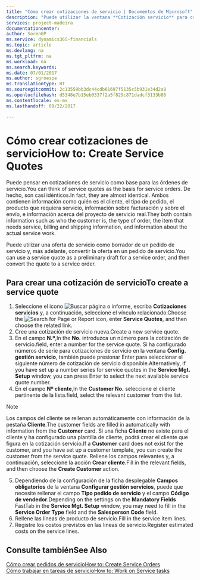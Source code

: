 ```yaml
---
title: "Cómo crear cotizaciones de servicio | Documentos de Microsoft"
description: "Puede utilizar la ventana **Cotización servicio** para crear documentos en los que se introduce información acerca de un servicio, como reparación y mantenimiento, de productos de servicio a solicitud del cliente. Puede utilizar una cotización de servicio como borrador de un pedido de servicio y, más adelante, convertir la cotización en un pedido de servicio."
services: project-madeira
documentationcenter: 
author: SorenGP
ms.service: dynamics365-financials
ms.topic: article
ms.devlang: na
ms.tgt_pltfrm: na
ms.workload: na
ms.search.keywords: 
ms.date: 07/01/2017
ms.author: sgroespe
ms.translationtype: HT
ms.sourcegitcommit: 2c13559bb3dc44cdb61697f5135c5b931e34d2a8
ms.openlocfilehash: d5348e7b15eb0337f2a5f829c871dadcf3133b86
ms.contentlocale: es-mx
ms.lasthandoff: 09/22/2017

---
```

# <a name="how-to-create-service-quotes"></a><span data-ttu-id="74f13-104">Cómo crear cotizaciones de servicio</span><span class="sxs-lookup"><span data-stu-id="74f13-104">How to: Create Service Quotes</span></span>
<span data-ttu-id="74f13-105">Puede pensar en cotizaciones de servicio como base para las órdenes de servicio.</span><span class="sxs-lookup"><span data-stu-id="74f13-105">You can think of service quotes as the basis for service orders.</span></span> <span data-ttu-id="74f13-106">De hecho, son casi idénticos.</span><span class="sxs-lookup"><span data-stu-id="74f13-106">In fact, they are almost identical.</span></span> <span data-ttu-id="74f13-107">Ambos contienen información como quién es el cliente, el tipo de pedido, el producto que requiera servicio, información sobre facturación y sobre el envío, e información acerca del proyecto de servicio real.</span><span class="sxs-lookup"><span data-stu-id="74f13-107">They both contain information such as who the customer is, the type of order, the item that needs service, billing and shipping information, and information about the actual service work.</span></span>
 
<span data-ttu-id="74f13-108">Puede utilizar una oferta de servicio como borrador de un pedido de servicio y, más adelante, convertir la oferta en un pedido de servicio.</span><span class="sxs-lookup"><span data-stu-id="74f13-108">You can use a service quote as a preliminary draft for a service order, and then convert the quote to a service order.</span></span>  
  
## <a name="to-create-a-service-quote"></a><span data-ttu-id="74f13-109">Para crear una cotización de servicio</span><span class="sxs-lookup"><span data-stu-id="74f13-109">To create a service quote</span></span>  
1. <span data-ttu-id="74f13-110">Seleccione el icono ![Buscar página o informe](media/ui-search/search_small.png "icono Buscar página o informe"), escriba **Cotizaciones servicios** y, a continuación, seleccione el vínculo relacionado.</span><span class="sxs-lookup"><span data-stu-id="74f13-110">Choose the ![Search for Page or Report](media/ui-search/search_small.png "Search for Page or Report icon") icon, enter **Service Quotes**, and then choose the related link.</span></span>  
2. <span data-ttu-id="74f13-111">Cree una cotización de servicio nueva.</span><span class="sxs-lookup"><span data-stu-id="74f13-111">Create a new service quote.</span></span>  
3. <span data-ttu-id="74f13-112">En el campo **N.º**,</span><span class="sxs-lookup"><span data-stu-id="74f13-112">In the **No.**</span></span> <span data-ttu-id="74f13-113">introduzca un número para la cotización de servicio.</span><span class="sxs-lookup"><span data-stu-id="74f13-113">field, enter a number for the service quote.</span></span> <span data-ttu-id="74f13-114">Si ha configurado números de serie para cotizaciones de servicio en la ventana **Config. gestión servicio**, también puede presionar Enter para seleccionar el siguiente número de cotización de servicio disponible.</span><span class="sxs-lookup"><span data-stu-id="74f13-114">Alternatively, if you have set up a number series for service quotes in the **Service Mgt. Setup** window, you can press Enter to select the next available service quote number.</span></span>  
4. <span data-ttu-id="74f13-115">En el campo **Nº cliente**,</span><span class="sxs-lookup"><span data-stu-id="74f13-115">In the **Customer No.**</span></span>  <span data-ttu-id="74f13-116">seleccione el cliente pertinente de la lista.</span><span class="sxs-lookup"><span data-stu-id="74f13-116">field, select the relevant customer from the list.</span></span>  

  > [!Note]  
  >  <span data-ttu-id="74f13-117">Los campos del cliente se rellenan automáticamente con información de la pestaña **Cliente**.</span><span class="sxs-lookup"><span data-stu-id="74f13-117">The customer fields are filled in automatically with information from the **Customer** card.</span></span> <span data-ttu-id="74f13-118">Si una ficha **Cliente** no existe para el cliente y ha configurado una plantilla de cliente, podrá crear el cliente que figura en la cotización servicio.</span><span class="sxs-lookup"><span data-stu-id="74f13-118">If a **Customer** card does not exist for the customer, and you have set up a customer template, you can create the customer from the service quote.</span></span> <span data-ttu-id="74f13-119">Rellene los campos relevantes y, a continuación, seleccione la acción **Crear cliente**.</span><span class="sxs-lookup"><span data-stu-id="74f13-119">Fill in the relevant fields, and then choose the **Create Customer** action.</span></span>  
  
5. <span data-ttu-id="74f13-120">Dependiendo de la configuración de la ficha desplegable **Campos obligatorios** de la ventana **Configurar gestión servicios**, puede que necesite rellenar el campo **Tipo pedido de servicio** y el campo **Código de vendedor**.</span><span class="sxs-lookup"><span data-stu-id="74f13-120">Depending on the settings on the **Mandatory Fields** FastTab in the **Service Mgt. Setup** window, you may need to fill in the **Service Order Type** field and the **Salesperson Code** field.</span></span>  
6. <span data-ttu-id="74f13-121">Rellene las líneas de producto de servicio.</span><span class="sxs-lookup"><span data-stu-id="74f13-121">Fill in the service item lines.</span></span>  
7. <span data-ttu-id="74f13-122">Registre los costos previstos en las líneas de servicio.</span><span class="sxs-lookup"><span data-stu-id="74f13-122">Register estimated costs on the service lines.</span></span>  
  
## <a name="see-also"></a><span data-ttu-id="74f13-123">Consulte también</span><span class="sxs-lookup"><span data-stu-id="74f13-123">See Also</span></span>  
[<span data-ttu-id="74f13-124">Cómo crear pedidos de servicio</span><span class="sxs-lookup"><span data-stu-id="74f13-124">How to: Create Service Orders</span></span>](service-how-to-create-service-orders.md)  
[<span data-ttu-id="74f13-125">Cómo trabajar en tareas de servicio</span><span class="sxs-lookup"><span data-stu-id="74f13-125">How to: Work on Service tasks</span></span>](service-how-to-work-on-service-tasks.md)  

 
